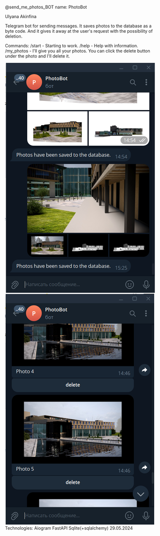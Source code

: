 @send_me_photos_BOT
name: PhotoBot

Ulyana Akinfina

Telegram bot for sending messages. It saves photos to the database as a byte code. And it gives it away at the user's request with the possibility of deletion.

Commands:
/start - Starting to work.
/help - Help with information.
/my_photos - I'll give you all your photos.
You can click the delete button under the photo and I'll delete it.

![img.png](img.png)
![img_1.png](img_1.png)
Technologies: Aiogram FastAPI Sqlite(+sqlalchemy)
29.05.2024